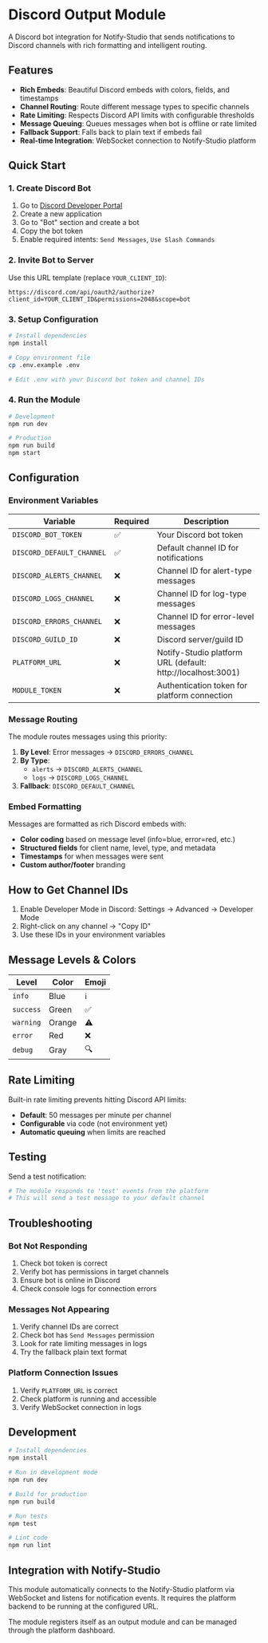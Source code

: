 # Discord Output Module

A Discord bot integration for Notify-Studio that sends notifications to Discord channels with rich formatting and intelligent routing.

## Features

- **Rich Embeds**: Beautiful Discord embeds with colors, fields, and timestamps
- **Channel Routing**: Route different message types to specific channels
- **Rate Limiting**: Respects Discord API limits with configurable thresholds
- **Message Queuing**: Queues messages when bot is offline or rate limited
- **Fallback Support**: Falls back to plain text if embeds fail
- **Real-time Integration**: WebSocket connection to Notify-Studio platform

## Quick Start

### 1. Create Discord Bot

1. Go to [Discord Developer Portal](https://discord.com/developers/applications)
2. Create a new application
3. Go to "Bot" section and create a bot
4. Copy the bot token
5. Enable required intents: `Send Messages`, `Use Slash Commands`

### 2. Invite Bot to Server

Use this URL template (replace `YOUR_CLIENT_ID`):
```
https://discord.com/api/oauth2/authorize?client_id=YOUR_CLIENT_ID&permissions=2048&scope=bot
```

### 3. Setup Configuration

```bash
# Install dependencies
npm install

# Copy environment file
cp .env.example .env

# Edit .env with your Discord bot token and channel IDs
```

### 4. Run the Module

```bash
# Development
npm run dev

# Production
npm run build
npm start
```

## Configuration

### Environment Variables

| Variable | Required | Description |
|----------|----------|-------------|
| `DISCORD_BOT_TOKEN` | ✅ | Your Discord bot token |
| `DISCORD_DEFAULT_CHANNEL` | ✅ | Default channel ID for notifications |
| `DISCORD_ALERTS_CHANNEL` | ❌ | Channel ID for alert-type messages |
| `DISCORD_LOGS_CHANNEL` | ❌ | Channel ID for log-type messages |
| `DISCORD_ERRORS_CHANNEL` | ❌ | Channel ID for error-level messages |
| `DISCORD_GUILD_ID` | ❌ | Discord server/guild ID |
| `PLATFORM_URL` | ❌ | Notify-Studio platform URL (default: http://localhost:3001) |
| `MODULE_TOKEN` | ❌ | Authentication token for platform connection |

### Message Routing

The module routes messages using this priority:

1. **By Level**: Error messages → `DISCORD_ERRORS_CHANNEL`
2. **By Type**: 
   - `alerts` → `DISCORD_ALERTS_CHANNEL`
   - `logs` → `DISCORD_LOGS_CHANNEL`
3. **Fallback**: `DISCORD_DEFAULT_CHANNEL`

### Embed Formatting

Messages are formatted as rich Discord embeds with:

- **Color coding** based on message level (info=blue, error=red, etc.)
- **Structured fields** for client name, level, type, and metadata
- **Timestamps** for when messages were sent
- **Custom author/footer** branding

## How to Get Channel IDs

1. Enable Developer Mode in Discord: Settings → Advanced → Developer Mode
2. Right-click on any channel → "Copy ID"
3. Use these IDs in your environment variables

## Message Levels & Colors

| Level | Color | Emoji |
|-------|-------|-------|
| `info` | Blue | ℹ️ |
| `success` | Green | ✅ |
| `warning` | Orange | ⚠️ |
| `error` | Red | ❌ |
| `debug` | Gray | 🔍 |

## Rate Limiting

Built-in rate limiting prevents hitting Discord API limits:

- **Default**: 50 messages per minute per channel
- **Configurable** via code (not environment yet)
- **Automatic queuing** when limits are reached

## Testing

Send a test notification:

```bash
# The module responds to 'test' events from the platform
# This will send a test message to your default channel
```

## Troubleshooting

### Bot Not Responding

1. Check bot token is correct
2. Verify bot has permissions in target channels
3. Ensure bot is online in Discord
4. Check console logs for connection errors

### Messages Not Appearing

1. Verify channel IDs are correct
2. Check bot has `Send Messages` permission
3. Look for rate limiting messages in logs
4. Try the fallback plain text format

### Platform Connection Issues

1. Verify `PLATFORM_URL` is correct
2. Check platform is running and accessible
3. Verify WebSocket connection in logs

## Development

```bash
# Install dependencies
npm install

# Run in development mode
npm run dev

# Build for production
npm run build

# Run tests
npm test

# Lint code
npm run lint
```

## Integration with Notify-Studio

This module automatically connects to the Notify-Studio platform via WebSocket and listens for notification events. It requires the platform backend to be running at the configured URL.

The module registers itself as an output module and can be managed through the platform dashboard.